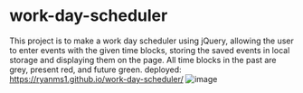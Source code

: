 # work-day-scheduler
This project is to make a work day scheduler using jQuery, allowing the user to enter events with the given time blocks, storing the saved events in local storage and displaying them on the page. All time blocks in the past are grey, present red, and future green.
deployed: https://ryanms1.github.io/work-day-scheduler/
![image](https://user-images.githubusercontent.com/101146873/169677904-cbbfd334-e9ae-464a-835f-b6e1c588ed65.png)
